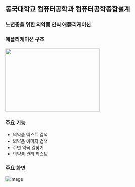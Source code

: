 ## 동국대학교 컴퓨터공학과 컴퓨터공학종합설계 

### 노년층을 위한 의약품 인식 애플리케이션

### 애플리케이션 구조
<img src="https://user-images.githubusercontent.com/75344562/206858999-42b9313c-9355-4ffd-b213-3617e400963b.png" width="300" height="200">

### 주요 기능
- 의약품 텍스트 검색
- 의약품 이미지 검색
- 주변 약국 길찾기
- 의약품 관리 리스트

### 주요 화면
![image](https://user-images.githubusercontent.com/75344562/206859101-9ee7d570-3021-4505-89d1-49d9ea430b45.png)
